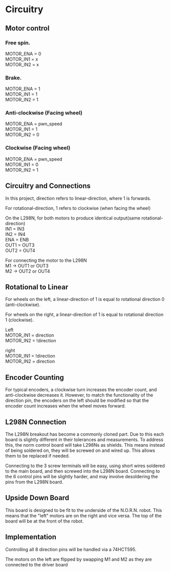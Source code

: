 # Circuitry

## Motor control

### Free spin.

MOTOR_ENA = 0  
MOTOR_IN1 = x  
MOTOR_IN2 = x

### Brake.

MOTOR_ENA = 1  
MOTOR_IN1 = 1  
MOTOR_IN2 = 1

### Anti-clockwise (Facing wheel)

MOTOR_ENA = pwn_speed  
MOTOR_IN1 = 1  
MOTOR_IN2 = 0

### Clockwise (Facing wheel)

MOTOR_ENA = pwn_speed  
MOTOR_IN1 = 0  
MOTOR_IN2 = 1

## Circuitry and Connections

In this project, direction refers to linear-direction, where 1 is forwards.

For rotational-direction, 1 refers to clockwise (when facing the wheel)

On the L298N, for both motors to produce identical output(same
rotational-direction)  
IN1 = IN3  
IN2 = IN4  
ENA = ENB  
OUT1 = OUT3  
OUT2 = OUT4

For connecting the motor to the L298N  
M1 -> OUT1 or OUT3  
M2 -> OUT2 or OUT4

## Rotational to Linear

For wheels on the left, a linear-direction of 1 is equal to rotational direction
0 (anti-clockwise).

For wheels on the right, a linear-direction of 1 is equal to rotational
direction 1 (clockwise).

Left  
MOTOR_IN1 = direction  
MOTOR_IN2 = !direction

right  
MOTOR_IN1 = !direction  
MOTOR_IN2 = direction

## Encoder Counting

For typical encoders, a clockwise turn increases the encoder count, and
anti-clockwise decreases it. However, to match the functionality of the
direction pin, the encoders on the left should be modified so that the encoder
count increases when the wheel moves forward.

## L298N Connection

The L298N breakout has become a commonly cloned part. Due to this each board is
slightly different in their tolerances and measurements. To address this, the
norm control board will take L298Ns as shields. This means instead of being
soldered on, they will be screwed on and wired up. This allows them to be
replaced if needed.

Connecting to the 3 screw terminals will be easy, using short wires soldered to
the main board, and then screwed into the L298N board. Connecting to the 6
control pins will be slightly harder, and may involve desoldering the pins from
the L298N board.

## Upside Down Board

This board is designed to be fit to the underside of the N.O.R.N. robot. This
means that the "left" motors are on the right and vice versa. The top of the
board will be at the front of the robot.

## Implementation

Controlling all 8 direction pins will be handled via a 74HCT595.

The motors on the left are flipped by swapping M1 and M2 as they are connected
to the driver board
